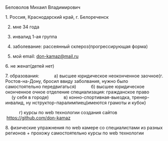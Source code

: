 Беловолов Михаил Владимирович

1. Россия, Краснодарский край, г. Белореченск

2. мне 34 года 

3. инвалид 1-ая группа 

4. заболевание: рассеянный склероз(прогрессирующая форма)

5. мой email: don-kamaz@mail.ru

6. не женат(детей нет)

7. образования:
           а) высшее юридическое неоконченное заочное(г. Ростов-на-Дону, бросил ввиду заболвания, нужно было самостоятельно передвигаться)
           б) высшее юридическое оконченное очное отделение специализация: гражданское право                 (у себя в городе)
           в) конно-спортивная-выездка, тренер-инвалид, ну нструктор-паралимпиец(имеются грамоты и кубок)

           г) курсы по web технологии создания сайтов 
                   https://github.com/don-kamaz

8. физические упражнения по web камере со специалистами из разных регионов + прохожу самостоятельно курсы по web технологии